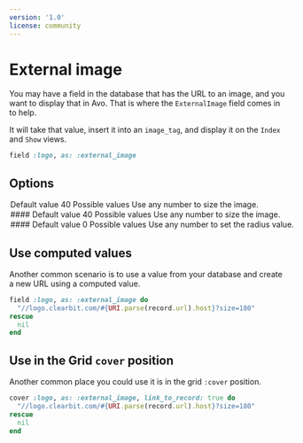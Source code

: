 ```yaml
---
version: '1.0'
license: community
---
```


# External image

You may have a field in the database that has the URL to an image, and you want to display that in Avo. That is where the `ExternalImage` field comes in to help.

It will take that value, insert it into an `image_tag`, and display it on the `Index` and `Show` views.

```ruby
field :logo, as: :external_image
```

## Options

<Option name="`width`">

#### Default value

`40`

#### Possible values

Use any number to size the image.
</Option>

<Option name="`height`">
#### Default value

`40`

#### Possible values

Use any number to size the image.
</Option>

<Option name="`radius`">
#### Default value

`0`

#### Possible values

Use any number to set the radius value.
</Option>

<!-- @include: ./../common/link_to_record_common.md-->

## Use computed values

Another common scenario is to use a value from your database and create a new URL using a computed value.

```ruby
field :logo, as: :external_image do
  "//logo.clearbit.com/#{URI.parse(record.url).host}?size=180"
rescue
  nil
end
```

## Use in the Grid `cover` position

Another common place you could use it is in the grid `:cover` position.

```ruby
cover :logo, as: :external_image, link_to_record: true do
  "//logo.clearbit.com/#{URI.parse(record.url).host}?size=180"
rescue
  nil
end
```
